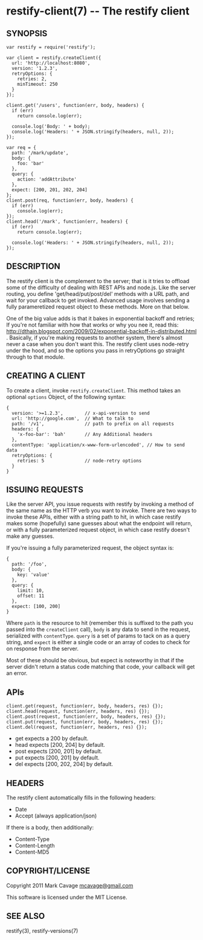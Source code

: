 restify-client(7) -- The restify client
=======================================

## SYNOPSIS

    var restify = require('restify');

    var client = restify.createClient({
      url: 'http://localhost:8080',
      version: '1.2.3',
      retryOptions: {
        retries: 2,
        minTimeout: 250
      }
    });

    client.get('/users', function(err, body, headers) {
      if (err)
        return console.log(err);

      console.log('Body: ' + body);
      console.log('Headers: ' + JSON.stringify(headers, null, 2));
    });

    var req = {
      path: '/mark/update',
      body: {
        foo: 'bar'
      },
      query: {
        action: 'addAttribute'
      },
      expect: [200, 201, 202, 204]
    };
    client.post(req, function(err, body, headers) {
      if (err)
        console.log(err);
    });
    client.head('/mark', function(err, headers) {
      if (err)
        return console.log(err);

      console.log('Headers: ' + JSON.stringify(headers, null, 2));
    });


## DESCRIPTION

The restify client is the complement to the server; that is it tries to offload
some of the difficulty of dealing with REST APIs and node.js. Like the server
routing, you define 'get/head/put/post/del' methods with a URL path, and wait
for your callback to get invoked.  Advanced usage involves sending a fully
parameretized request object to these methods.  More on that below.

One of the big value adds is that it bakes in exponential backoff and retries;
If you're not familiar with how that works or why you nee it, read this:
http://dthain.blogspot.com/2009/02/exponential-backoff-in-distributed.html .
Basically, if you're making requests to another system, there's almost never a
case when you don't want this.  The restify client uses node-retry under the
hood, and so the options you pass in retryOptions go straight through to that
module.

## CREATING A CLIENT

To create a client, invoke `restify.createClient`.  This method takes an
optional `options` Object, of the following syntax:

    {
      version: '>=1.2.3',        // x-api-version to send
      url: 'http://google.com',  // What to talk to
      path: '/v1',               // path to prefix on all requests
      headers: {
        'x-foo-bar': 'bah'       // Any Additional headers
      },
      contentType: 'application/x-www-form-urlencoded', // How to send data
      retryOptions: {
        retries: 5               // node-retry options
      }
    }

## ISSUING REQUESTS

Like the server API, you issue requests with restify by invoking a method of the
same name as the HTTP verb you want to invoke.  There are two ways to invoke
these APIs, either with a string path to hit, in which case restify makes some
(hopefully) sane guesses about what the endpoint will return, or with a fully
parameterized request object, in which case restify doesn't make any guesses.

If you're issuing a fully parameterized request, the object syntax is:

    {
      path: '/foo',
      body: {
        key: 'value'
      },
      query: {
        limit: 10,
        offset: 11
      },
      expect: [100, 200]
    }

Where `path` is the resource to hit (remember this is suffixed to the path you
passed into the `createClient` call), `body` is any data to send in the request,
serialized with `contentType`. `query` is a set of params to tack on as a query
string, and `expect` is either a single code or an array of codes to check for
on response from the server.

Most of these should be obvious, but expect is noteworthy in that if the server
didn't return a status code matching that code, your callback will get an error.

## APIs

    client.get(request, function(err, body, headers, res) {});
    client.head(request, function(err, headers, res) {});
    client.post(request, function(err, body, headers, res) {});
    client.put(request, function(err, body, headers, res) {});
    client.del(request, function(err, headers, res) {});

* get expects a 200 by default.
* head expects [200, 204] by default.
* post expects [200, 201] by default.
* put expects [200, 201] by default.
* del expects [200, 202, 204] by default.

## HEADERS

The restify client automatically fills in the following headers:

* Date
* Accept (always application/json)

If there is a body, then additionally:

* Content-Type
* Content-Length
* Content-MD5

## COPYRIGHT/LICENSE

Copyright 2011 Mark Cavage <mcavage@gmail.com>

This software is licensed under the MIT License.

## SEE ALSO

restify(3), restify-versions(7)
